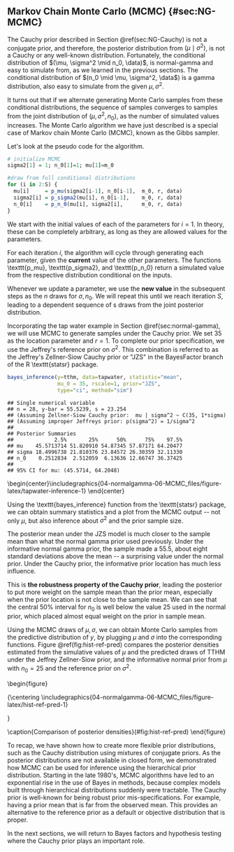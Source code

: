## Markov Chain Monte Carlo (MCMC)  {#sec:NG-MCMC}




The Cauchy prior described in Section \@ref(sec:NG-Cauchy) is not a conjugate prior, and therefore, the posterior distribution from $(\mu \mid \sigma^2)$, is not a Cauchy or any well-known distribution. Fortunately, the conditional distribution of $(\mu, \sigma^2 \mid n_0, \data)$, is normal-gamma and easy to simulate from, as we learned in the previous sections. The conditional distribution of $(n_0 \mid \mu, \sigma^2, \data$) is a gamma distribution, also easy to simulate from the given $\mu, \sigma^2$.

It turns out that if we alternate generating Monte Carlo samples from these conditional distributions, the sequence of samples converges to samples from the joint distribution of $(\mu, \sigma^2, n_0)$, as the number of simulated values increases. The Monte Carlo algorithm we have just described is a special case of Markov chain Monte Carlo (MCMC), known as the Gibbs sampler.

Let's look at the pseudo code for the algorithm.




```r
# initialize MCMC
sigma2[1] = 1; n_0[1]=1; mu[1]=m_0

#draw from full conditional distributions
for (i in 2:S) {
  mu[i]     = p_mu(sigma2[i-1], n_0[i-1],  m_0, r, data)
  sigma2[i] = p_sigma2(mu[i], n_0[i-1],    m_0, r, data)
  n_0[i]    = p_n_0(mu[i], sigma2[i],      m_0, r, data)
}
```

We start with the initial values of each of the parameters for $i=1$. In theory, these can be completely arbitrary, as long as they are allowed values for the parameters.

For each iteration $i$, the algorithm will cycle through generating each parameter, given the **current** value of the other parameters. The functions \texttt{p$\_$mu}, \texttt{p$\_$sigma2}, and \texttt{p$\_$n$\_$0} return a simulated value from the respective distribution conditional on the inputs.

Whenever we update a parameter, we use the **new value** in the subsequent steps as the $n$ draws for $\sigma, n_0$. We will repeat this until we reach iteration $S$, leading to a dependent sequence of s draws from the joint posterior distribution.

Incorporating the tap water example in Section \@ref(sec:normal-gamma), we will use MCMC to generate samples under the Cauchy prior. We set 35 as the location parameter and $r=1$. To complete our prior specification, we use the Jeffrey's reference prior on $\sigma^2$. This combination is referred to as the Jeffrey's Zellner-Siow Cauchy prior or "JZS" in the BayesFactor branch of the R \texttt{statsr} package.





```r
bayes_inference(y=tthm, data=tapwater, statistic="mean",
                mu_0 = 35, rscale=1, prior="JZS",
                type="ci", method="sim")
```

```
## Single numerical variable
## n = 28, y-bar = 55.5239, s = 23.254
## (Assuming Zellner-Siow Cauchy prior:  mu | sigma^2 ~ C(35, 1*sigma)
## (Assuming improper Jeffreys prior: p(sigma^2) = 1/sigma^2
## 
## Posterior Summaries
##             2.5%       25%      50%      75%    97.5%
## mu    45.5713714 51.820910 54.87345 57.87171 64.20477
## sigma 18.4996738 21.810376 23.84572 26.30359 32.11330
## n_0    0.2512834  2.512059  6.13636 12.66747 36.37425
## 
## 95% CI for mu: (45.5714, 64.2048)
```



\begin{center}\includegraphics{04-normalgamma-06-MCMC_files/figure-latex/tapwater-inference-1} \end{center}

Using the \texttt{bayes$\_$inference} function from the \texttt{statsr} package, we can obtain summary statistics and a plot from the MCMC output -- not only $\mu$, but also inference about $\sigma^2$ and the prior sample size.

The posterior mean under the JZS model is much closer to the sample mean than what the normal gamma prior used previously. Under the informative normal gamma prior, the sample made a 55.5, about eight standard deviations above the mean -- a surprising value under the normal prior. Under the Cauchy prior, the informative prior location has much less influence.

This is **the robustness property of the Cauchy prior**, leading the posterior to put more weight on the sample mean than the prior mean, especially when the prior location is not close to the sample mean. We can see that the central 50% interval for $n_0$ is well below the value 25 used in the normal prior, which placed almost equal weight on the prior in sample mean.

Using the MCMC draws of $\mu, \sigma$, we can obtain Monte Carlo samples from the predictive distribution of $y$, by plugging $\mu$ and $\sigma$ into the corresponding functions. Figure \@ref(fig:hist-ref-pred) compares the posterior densities estimated from the simulative values of $\mu$ and the predicted draws of TTHM under the Jeffrey Zellner-Siow prior, and the informative normal prior from $\mu$ with $n_0 = 25$ and the reference prior on $\sigma^2$.

\begin{figure}

{\centering \includegraphics{04-normalgamma-06-MCMC_files/figure-latex/hist-ref-pred-1} 

}

\caption{Comparison of posterior densities}(\#fig:hist-ref-pred)
\end{figure}

To recap, we have shown how to create more flexible prior distributions, such as the Cauchy distribution using mixtures of conjugate priors. As the posterior distributions are not available in closed form, we demonstrated how MCMC can be used for inference using the hierarchical prior distribution. Starting in the late 1980's, MCMC algorithms have led to an exponential rise in the use of Bayes in methods, because complex models built through hierarchical distributions suddenly were tractable. The Cauchy prior is well-known for being robust prior mis-specifications. For example, having a prior mean that is far from the observed mean. This provides an alternative to the reference prior as a default or objective distribution that is proper.

In the next sections, we will return to Bayes factors and hypothesis testing where the Cauchy prior plays an important role.
